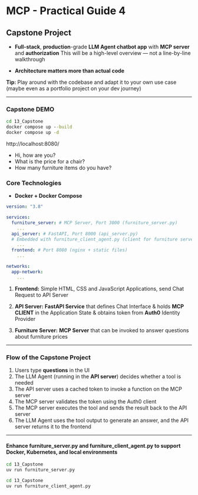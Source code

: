 # MCP - Practical Guide 4

## **Capstone Project**

- **Full-stack**, **production**-grade **LLM Agent chatbot app** with **MCP server** and **authorization**
    This will be a high-level overview — not a line-by-line walkthrough

- **Architecture matters more than actual code**

**Tip:** Play around with the codebase and adapt it to your own use case (maybe even as a portfolio project on your dev journey)

---

### Capstone DEMO

```cmd
cd 13_Capstone
docker compose up --build
docker compose up -d

```

http://localhost:8080/
- Hi, how are you?
- What is the price for a chair?
- How many furniture items do you have?

### **Core Technologies**

- **Docker + Docker Compose**

```yaml
version: "3.8"

services:
  furniture_server: # MCP Server, Port 3000 (furniture_server.py)
    ...
  api_server: # FastAPI, Port 8000 (api_server.py)
  # Embedded with furniture_client_agent.py (client for furniture server + Agent)
    ...
  frontend: # Port 8080 (nginx + static files)
    ...

networks:
  app-network:
    ...
```

1. **Frontend:** Simple HTML, CSS and JavaScript Applications, send Chat Request to API Server

2. **API Server:** **FastAPI Service** that defines Chat Interface & holds **MCP CLIENT** in the Application State & obtains token from **Auth0** Identity Provider

3. **Furniture Server:** **MCP Server** that can be invoked to answer questions about furniture prices

---

### Flow of the Capstone Project


1. Users type **questions** in the UI
2. The LLM Agent (running in the **API server**) decides whether a tool is needed
3. The API server uses a cached token to invoke a function on the MCP server
4. The MCP server validates the token using the Auth0 client
5. The MCP server executes the tool and sends the result back to the API server
6. The LLM Agent uses the tool output to generate an answer, and the API server returns it to the frontend

---

#### Enhance furniture_server.py and furniture_client_agent.py to support Docker, Kubernetes, and local environments
```cmd
cd 13_Capstone
uv run furniture_server.py
```

```cmd
cd 13_Capstone
uv run furniture_client_agent.py
```

